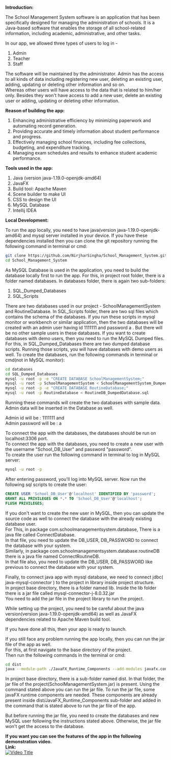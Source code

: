 **Introduction:**

The School Management System software is an application that has been specifically designed for managing the administration of schools. It is a Java-based software that enables the storage of all school-related information, including  academic, administrative, and other tasks.

In our app, we allowed three types of users to log in -
1. Admin
2. Teacher
3. Staff

The software will be maintained by the administrator. Admin has the access to all kinds of data including registering new user, deleting an existing user, adding, updating or deleting other information and so on. <br>
Whereas other users will have access to the data that is related to him/her only. Besides they won't have access to add a new user, delete an existing user or adding, updating or deleting other information.

**Reason of building the app:**

1. Enhancing administrative efficiency by minimizing paperwork and automating record generation.
2. Providing accurate and timely information about student performance and progress.
3. Effectively managing school finances, including fee collections, budgeting, and expenditure tracking.
4. Managing exam schedules and results to enhance student academic performance. 

**Tools used in the app:**

1. Java (version java-1.19.0-openjdk-amd64)
2. JavaFX
3. Build tool: Apache Maven
4. Scene builder to make UI
5. CSS to design the UI
6. MySQL Database
7. Intellij IDEA

**Local Development:**

To run the app locally, you need to have java(version java-1.19.0-openjdk-amd64) and mysql server installed in your device. If you have these dependencies installed then you can clone the git repository running the following command in terminal or cmd:
```bash
git clone https://github.com/NirjharSingha/School_Management_System.git
cd School_Management_System
```
As MySQL Database is used in the application, you need to build the database locally first to run the app. For this, in project root folder, there is a folder named databases. In databases folder, there is again two sub-folders:
1. SQL_Dumped_Databases
2. SQL_Scripts

There are two databases used in our project - SchoolManagementSystem and RoutineDatabase.
In SQL_Scripts folder, there are two sql files which contains the schema of the databases. If you run these scripts in mysql monitor or workbench or similar application, then the two databases will be created with an admin user having id 1111111 and password a . But there will be no other sample users in these databases.
If you want to create databases with demo users, then you need to run the MySQL Dumped files. For this, in SQL_Dumped_Databases there are two dumped database scripts. Running those scripts, you will have databases with demo users as well.
To create the databases, run the following commands in terminal or cmd(not in MySQL monitor):
```bash
cd databases
cd SQL_Dumped_Databases
mysql -u root -p -e "CREATE DATABASE SchoolManagementSystem;"
mysql -u root -p SchoolManagementSystem < SchoolManagementSystem_DumpedDatabase.sql
mysql -u root -p -e "CREATE DATABASE RoutineDatabase;"
mysql -u root -p RoutineDatabase < RoutineDB_DumpedDatabase.sql
```
Running these commands will create the two databases with sample data.<br>
Admin data will be inserted in the Database as well.

Admin id will be : 1111111 and <br>
Admin password will be : a

To connect the app with the databases, the databases should be run on localhost:3306 port.<br>
To connect the app with the databases, you need to create a new user with the username "School_DB_User" and password "password". <br>
To create the user run the following command in terminal to log in MySQL server:
```bash
mysql -u root -p
```

After entering password, you'll log into MySQL server. Now run the following sql scripts to create the user:
```sql
CREATE USER 'School_DB_User'@'localhost' IDENTIFIED BY 'password';
GRANT ALL PRIVILEGES ON *.* TO 'School_DB_User'@'localhost';
FLUSH PRIVILEGES;
```
If you don't want to create the new user in MySQL, then you can update the source code as well to connect the database with the already existing database user.<br>
For This, in package com.schoolmanagementsystem.database, There is a java file called ConnectDatabase.<br>
In that file, you need to update the DB_USER, DB_PASSWORD to connect the database with your system.<br>
Similarly, in package com.schoolmanagementsystem.database.routineDB there is a java file named ConnectRoutineDB.<br>
In that file also, you need to update the DB_USER, DB_PASSWORD like previous to connect the database with your system.<br>

Finally, to connect java app with mysql database, we need to connect jdbc( java-mysql-connector ) to the project in library inside project structure.<br>
In project base directory, there is a folder named lib. Inside the lib folder there is a jar file called mysql-connector-j-8.0.32.jar<br>
You need to add the jar file in the project library to run the project.

While setting up the project, you need to be careful about the java version(version java-1.19.0-openjdk-amd64) as well as JavaFX dependencies related to Apache Maven build tool.

If you have done all this, then your app is ready to launch.

If you still face any problem running the app locally, then you can run the jar file of the app as well.<br>
For this, at first navigate to the base directory of the project.<br>
Then run the following commands in the terminal or cmd:

```bash
cd dist
java --module-path ./JavaFX_Runtime_Components --add-modules javafx.controls,javafx.fxml -jar SchoolManagementSystem.jar
```

In project base directory, there is a sub-folder named dist. In that folder, the jar file of the project(SchoolManagementSystem.jar) is present. Using the command stated above you can run the jar file. To run the jar file, some javaFX runtime components are needed. These components are already present inside dist/JavaFX_Runtime_Components sub-folder and added in the command that is stated above to run the jar file of the app.

But before running the jar file, you need to create the databases and new MySQL user following the instructions stated above. Otherwise, the jar file won't get the access to the database.

**If you want you can see the features of the app in the following demonstration video.**<br>
**Link:**<br>
[![Video Title](https://img.youtube.com/vi/zguh3vSNkH8/0.jpg)](https://www.youtube.com/watch?v=zguh3vSNkH8)

